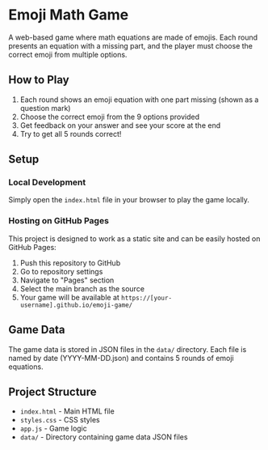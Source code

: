 # Emoji Math Game

A web-based game where math equations are made of emojis. Each round presents an equation with a missing part, and the player must choose the correct emoji from multiple options.

## How to Play

1. Each round shows an emoji equation with one part missing (shown as a question mark)
2. Choose the correct emoji from the 9 options provided
3. Get feedback on your answer and see your score at the end
4. Try to get all 5 rounds correct!

## Setup

### Local Development

Simply open the `index.html` file in your browser to play the game locally.

### Hosting on GitHub Pages

This project is designed to work as a static site and can be easily hosted on GitHub Pages:

1. Push this repository to GitHub
2. Go to repository settings
3. Navigate to "Pages" section
4. Select the main branch as the source
5. Your game will be available at `https://[your-username].github.io/emoji-game/`

## Game Data

The game data is stored in JSON files in the `data/` directory. Each file is named by date (YYYY-MM-DD.json) and contains 5 rounds of emoji equations.

## Project Structure

- `index.html` - Main HTML file
- `styles.css` - CSS styles
- `app.js` - Game logic
- `data/` - Directory containing game data JSON files 